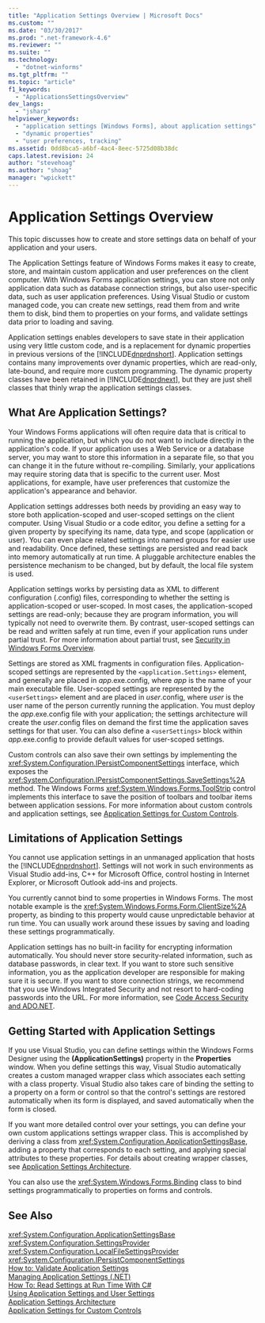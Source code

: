 ```yaml
---
title: "Application Settings Overview | Microsoft Docs"
ms.custom: ""
ms.date: "03/30/2017"
ms.prod: ".net-framework-4.6"
ms.reviewer: ""
ms.suite: ""
ms.technology: 
  - "dotnet-winforms"
ms.tgt_pltfrm: ""
ms.topic: "article"
f1_keywords: 
  - "ApplicationsSettingsOverview"
dev_langs: 
  - "jsharp"
helpviewer_keywords: 
  - "application settings [Windows Forms], about application settings"
  - "dynamic properties"
  - "user preferences, tracking"
ms.assetid: 0dd8bca5-a6bf-4ac4-8eec-5725d08b38dc
caps.latest.revision: 24
author: "stevehoag"
ms.author: "shoag"
manager: "wpickett"
---
```

# Application Settings Overview
This topic discusses how to create and store settings data on behalf of your application and your users.  
  
 The Application Settings feature of Windows Forms makes it easy to create, store, and maintain custom application and user preferences on the client computer. With Windows Forms application settings, you can store not only application data such as database connection strings, but also user-specific data, such as user application preferences. Using Visual Studio or custom managed code, you can create new settings, read them from and write them to disk, bind them to properties on your forms, and validate settings data prior to loading and saving.  
  
 Application settings enables developers to save state in their application using very little custom code, and is a replacement for dynamic properties in previous versions of the [!INCLUDE[dnprdnshort](../../../../includes/dnprdnshort-md.md)]. Application settings contains many improvements over dynamic properties, which are read-only, late-bound, and require more custom programming. The dynamic property classes have been retained in [!INCLUDE[dnprdnext](../../../../includes/dnprdnext-md.md)], but they are just shell classes that thinly wrap the application settings classes.  
  
## What Are Application Settings?  
 Your Windows Forms applications will often require data that is critical to running the application, but which you do not want to include directly in the application's code. If your application uses a Web Service or a database server, you may want to store this information in a separate file, so that you can change it in the future without re-compiling. Similarly, your applications may require storing data that is specific to the current user. Most applications, for example, have user preferences that customize the application's appearance and behavior.  
  
 Application settings addresses both needs by providing an easy way to store both application-scoped and user-scoped settings on the client computer. Using Visual Studio or a code editor, you define a setting for a given property by specifying its name, data type, and scope (application or user). You can even place related settings into named groups for easier use and readability. Once defined, these settings are persisted and read back into memory automatically at run time. A pluggable architecture enables the persistence mechanism to be changed, but by default, the local file system is used.  
  
 Application settings works by persisting data as XML to different configuration (.config) files, corresponding to whether the setting is application-scoped or user-scoped. In most cases, the application-scoped settings are read-only; because they are program information, you will typically not need to overwrite them. By contrast, user-scoped settings can be read and written safely at run time, even if your application runs under partial trust. For more information about partial trust, see [Security in Windows Forms Overview](../../../../docs/framework/winforms/security-in-windows-forms-overview.md).  
  
 Settings are stored as XML fragments in configuration files. Application-scoped settings are represented by the `<application.Settings>` element, and generally are placed in *app*.exe.config, where *app* is the name of your main executable file. User-scoped settings are represented by the `<userSettings>` element and are placed in *user*.config, where *user* is the user name of the person currently running the application. You must deploy the *app*.exe.config file with your application; the settings architecture will create the *user*.config files on demand the first time the application saves settings for that user. You can also define a `<userSettings>` block within *app*.exe.config to provide default values for user-scoped settings.  
  
 Custom controls can also save their own settings by implementing the <xref:System.Configuration.IPersistComponentSettings> interface, which exposes the <xref:System.Configuration.IPersistComponentSettings.SaveSettings%2A> method. The Windows Forms <xref:System.Windows.Forms.ToolStrip> control implements this interface to save the position of toolbars and toolbar items between application sessions. For more information about custom controls and application settings, see [Application Settings for Custom Controls](../../../../docs/framework/winforms/advanced/application-settings-for-custom-controls.md).  
  
## Limitations of Application Settings  
 You cannot use application settings in an unmanaged application that hosts the [!INCLUDE[dnprdnshort](../../../../includes/dnprdnshort-md.md)]. Settings will not work in such environments as Visual Studio add-ins, C++ for Microsoft Office, control hosting in Internet Explorer, or Microsoft Outlook add-ins and projects.  
  
 You currently cannot bind to some properties in Windows Forms. The most notable example is the <xref:System.Windows.Forms.Form.ClientSize%2A> property, as binding to this property would cause unpredictable behavior at run time. You can usually work around these issues by saving and loading these settings programmatically.  
  
 Application settings has no built-in facility for encrypting information automatically. You should never store security-related information, such as database passwords, in clear text. If you want to store such sensitive information, you as the application developer are responsible for making sure it is secure. If you want to store connection strings, we recommend that you use Windows Integrated Security and not resort to hard-coding passwords into the URL. For more information, see [Code Access Security and ADO.NET](../../../../docs/framework/data/adonet/code-access-security-and-ado-net.md).  
  
## Getting Started with Application Settings  
 If you use Visual Studio, you can define settings within the Windows Forms Designer using the **(ApplicationSettings)** property in the **Properties** window. When you define settings this way, Visual Studio automatically creates a custom managed wrapper class which associates each setting with a class property. Visual Studio also takes care of binding the setting to a property on a form or control so that the control's settings are restored automatically when its form is displayed, and saved automatically when the form is closed.  
  
 If you want more detailed control over your settings, you can define your own custom applications settings wrapper class. This is accomplished by deriving a class from <xref:System.Configuration.ApplicationSettingsBase>, adding a property that corresponds to each setting, and applying special attributes to these properties. For details about creating wrapper classes, see [Application Settings Architecture](../../../../docs/framework/winforms/advanced/application-settings-architecture.md).  
  
 You can also use the <xref:System.Windows.Forms.Binding> class to bind settings programmatically to properties on forms and controls.  
  
## See Also  
 <xref:System.Configuration.ApplicationSettingsBase>   
 <xref:System.Configuration.SettingsProvider>   
 <xref:System.Configuration.LocalFileSettingsProvider>   
 <xref:System.Configuration.IPersistComponentSettings>   
 [How to: Validate Application Settings](../../../../docs/framework/winforms/advanced/how-to-validate-application-settings.md)   
 [Managing Application Settings (.NET)](../Topic/Managing%20Application%20Settings%20\(.NET\).md)   
 [How To: Read Settings at Run Time With C#](../../../../docs/framework/winforms/advanced/how-to-read-settings-at-run-time-with-csharp.md)   
 [Using Application Settings and User Settings](../../../../docs/framework/winforms/advanced/using-application-settings-and-user-settings.md)   
 [Application Settings Architecture](../../../../docs/framework/winforms/advanced/application-settings-architecture.md)   
 [Application Settings for Custom Controls](../../../../docs/framework/winforms/advanced/application-settings-for-custom-controls.md)